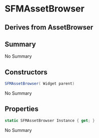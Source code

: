 # SFMAssetBrowser

## Derives from AssetBrowser

## Summary

No Summary
## Constructors

```c#
SFMAssetBrowser( Widget parent) 
```
No Summary
## Properties

```c#
static SFMAssetBrowser Instance { get; } 
```
No Summary
